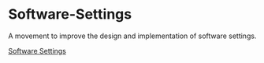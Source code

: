 Software-Settings
=================

A movement to improve the design and implementation of software settings.

[Software Settings](https://github.com/shurcooL/Software-Settings/wiki/Software-Settings)